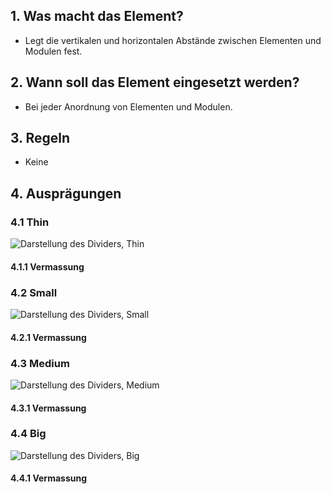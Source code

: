 ## 1. Was macht das Element?
*   Legt die vertikalen und horizontalen Abstände zwischen Elementen und Modulen fest.

## 2. Wann soll das Element eingesetzt werden?
*   Bei jeder Anordnung von Elementen und Modulen.

## 3. Regeln
*   Keine

## 4. Ausprägungen

### 4.1 Thin
![Darstellung des Dividers, Thin](https://raw.githubusercontent.com/sbb-design-systems/sbb-design-system/master/mobile/elements/divider/images/ME05_Thin.png 'class: image')
#### 4.1.1 Vermassung

### 4.2 Small
![Darstellung des Dividers, Small](https://raw.githubusercontent.com/sbb-design-systems/sbb-design-system/master/mobile/elements/divider/images/ME05_Small.png 'class: image')
#### 4.2.1 Vermassung

### 4.3 Medium
![Darstellung des Dividers, Medium](https://raw.githubusercontent.com/sbb-design-systems/sbb-design-system/master/mobile/elements/divider/images/ME05_Medium.png 'class: image')
#### 4.3.1 Vermassung

### 4.4 Big
![Darstellung des Dividers, Big](https://raw.githubusercontent.com/sbb-design-systems/sbb-design-system/master/mobile/elements/divider/images/ME05_Big.png 'class: image')
#### 4.4.1 Vermassung